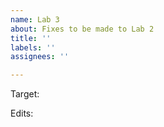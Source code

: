 ```yaml
---
name: Lab 3
about: Fixes to be made to Lab 2
title: ''
labels: ''
assignees: ''

---
```


Target:

Edits:
